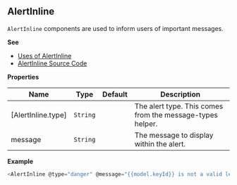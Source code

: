 <a name="AlertInline
`AlertInline` components are used to inform users of important messages.module_"></a>

## AlertInline
`AlertInline` components are used to inform users of important messages.

**See**

- [Uses of AlertInline](https://github.com/hashicorp/vault/search?l=Handlebars&q=AlertInline)
- [AlertInline Source Code](https://github.com/hashicorp/vault/blob/master/ui/app/components/alert-inline.js)

**Properties**

| Name | Type | Default | Description |
| --- | --- | --- | --- |
| [AlertInline.type] | <code>String</code> | <code></code> | The alert type. This comes from the message-types helper. |
| message | <code>String</code> | <code></code> | The message to display within the alert. |

**Example**

```js
<AlertInline @type="danger" @message="{{model.keyId}} is not a valid lease ID"/>
```
